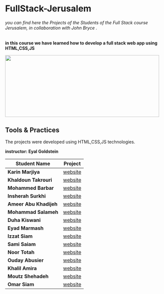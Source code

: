 # FullStack-Jerusalem
###### you can find here the Projects of the Students of the Full Stack course Jerusalem, in collaboration with John Bryce .
**in this course we have learned how to develop a full stack web app using HTML,CSS,JS**


<img src="https://upload.wikimedia.org/wikipedia/commons/8/89/John_bryce_logo.jpg" width="500" height="200"/>


## Tools & Practices
The projects were developed using HTML,CSS,JS technologies.

**instructor: Eyal Goldstein**

Student Name | 	Project |
--- | --- |
**Karin Marjiya** |	[website](https://karinmarjieh.github.io/simpleweb)
**Khaldoun Takrouri** |	[website](https://kht75.github.io/jerWepDevelopment/)
**Mohammed Barbar** |	[website](https://mohammedbarbar.github.io/Draft/)
**Insherah Surkhi** |	[website](https://insherah-surkhi.github.io/relax-tone)
**Ameer Abu Khadijeh** |	[website](https://github.com/ameerabukhadijeh)
**Mohammad Salameh** |	[website](https://mohammadsalameh12.github.io/clock/)
**Duha Kiswani** |	[website](https://duha-se.github.io/Ex/)
**Eyad Marmash** |	[website](https://eyadma.github.io/eyadmcv/)
**Izzat Siam** |	[website](https://izzat-jb.github.io/HW1onGH/)
**Sami Saiam** |	[website](https://samisaiam.github.io/world-nature/)
**Noor Totah** |	[website](https://noortotah.github.io/simple-shopping-cart/)
**Ouday Abusier** |	[website](https://ouday-abusier.github.io/oday-s-website/)
**Khalil Amira** |	[website](https://khalilamira22.github.io/kalil/)
**Moutz Shehadeh** |	[website](https://moutazshehadeh.github.io/moutaz-sh/)
**Omar Siam** |	[website](https://omarsiam.github.io/omarcars/)
